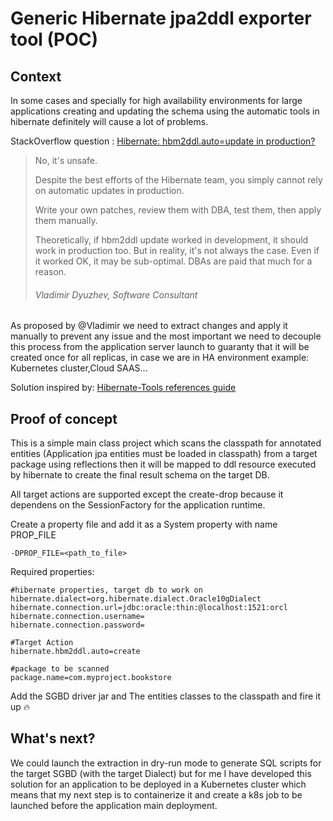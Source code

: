 # Generic Hibernate jpa2ddl exporter tool (POC)

## Context
In some cases and specially for high availability environments for large applications creating and updating the  schema 
using the automatic tools in hibernate definitely will cause a lot of problems.

StackOverflow question : <a href="https://stackoverflow.com/questions/221379/hibernate-hbm2ddl-auto-update-in-production">
Hibernate: hbm2ddl.auto=update in production?</a>
>No, it's unsafe.
>
>Despite the best efforts of the Hibernate team, you simply cannot rely on automatic updates in production.
> 
>Write your own patches, review them with DBA, test them, then apply them manually.
> 
>Theoretically, if hbm2ddl update worked in development, it should work in production too. But in reality, it's not always the case.
>Even if it worked OK, it may be sub-optimal. DBAs are paid that much for a reason.
> 
> ###### Vladimir Dyuzhev, Software Consultant

As proposed by @Vladimir we need to extract changes and apply it manually to prevent any issue and the most important 
we need to decouple this process from the application server launch to guaranty that it will be created once for all replicas,
in case we are in HA environment example: Kubernetes cluster,Cloud SAAS...

Solution inspired by: <a href="https://docs.jboss.org/tools/4.1.0.Final/en/hibernatetools/html_single/index.html#d0e4651">
Hibernate-Tools references guide</a> 

## Proof of concept

This is a simple main class project which scans the classpath for annotated entities (Application jpa entities must be loaded in classpath)
from a target package using reflections then it will be mapped to ddl resource executed by hibernate to create the final result 
schema on the target DB.

All target actions are supported except the create-drop because it dependens on the SessionFactory for the  application runtime.

Create a property file and add it as a System property with name PROP_FILE
```
-DPROP_FILE=<path_to_file>
```
Required properties:
```
#hibernate properties, target db to work on 
hibernate.dialect=org.hibernate.dialect.Oracle10gDialect
hibernate.connection.url=jdbc:oracle:thin:@localhost:1521:orcl
hibernate.connection.username=
hibernate.connection.password=

#Target Action
hibernate.hbm2ddl.auto=create

#package to be scanned
package.name=com.myproject.bookstore
```
Add the SGBD driver jar and The entities classes to the classpath and fire it up 🔥

## What's next?

We could launch the extraction in dry-run mode  to generate SQL scripts for the target SGBD (with the target Dialect)
but for me I have developed this solution for an application to be deployed in a Kubernetes cluster which means that
my next step is to containerize it and create a k8s job to be launched before the application main deployment.
